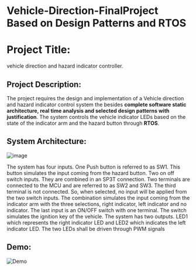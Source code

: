 # Vehicle-Direction-FinalProject Based on Design Patterns and RTOS
# Project Title:
vehicle direction and hazard indicator controller.
## Project Description:
The project requires the design and implementation of a Vehicle direction and hazard indicator
control system the besides **complete software static architecture, real time
analysis and selected design patterns with justification**. The system controls the vehicle indicator LEDs based on the state of the
indicator arm and the hazard button through **RTOS**.

## System Architecture:
![image](https://user-images.githubusercontent.com/61350640/223499525-de91f0f5-8407-4635-a88c-8e6b22242353.png)

The system has four inputs. One Push button is referred to as SW1. This button simulates the input coming from the hazard button. Two on off switch inputs. They are combined in an SP3T connection. Two terminals are connected to the MCU and are referred to as SW2 and SW3. The third terminal is not connected. So, when selected, no input will be applied from the two switch inputs. The combination simulates the input coming from the indicator arm with the three selections, right indicator, left indicator and no indicator. The last input is an ON/OFF switch with one terminal. The switch simulates the ignition key of the vehicle. The system has two outputs. LED1 which represents the right indicator LED and LED2 which indicates the left indicator LED. The two LEDs shall be driven through PWM signals

## Demo:
![Demo](https://user-images.githubusercontent.com/61350640/219145619-8b5c7e40-204c-42ce-815b-00045844997a.gif)
